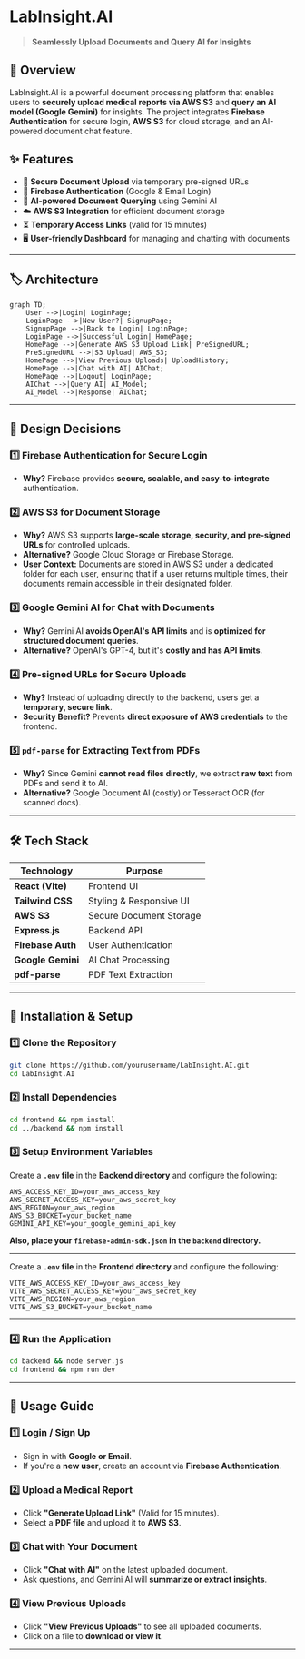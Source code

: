 # LabInsight.AI

> **Seamlessly Upload Documents and Query AI for Insights**

## 🚀 Overview

LabInsight.AI is a powerful document processing platform that enables users to **securely upload medical reports via AWS S3** and **query an AI model (Google Gemini)** for insights. The project integrates **Firebase Authentication** for secure login, **AWS S3** for cloud storage, and an AI-powered document chat feature.

## ✨ Features

- 📎 **Secure Document Upload** via temporary pre-signed URLs
- 🔐 **Firebase Authentication** (Google & Email Login)
- 🤖 **AI-powered Document Querying** using Gemini AI
- ☁️ **AWS S3 Integration** for efficient document storage
- ⏳ **Temporary Access Links** (valid for 15 minutes)
- 🖥️ **User-friendly Dashboard** for managing and chatting with documents

---

## 🏷️ Architecture

```mermaid
graph TD;
    User -->|Login| LoginPage;
    LoginPage -->|New User?| SignupPage;
    SignupPage -->|Back to Login| LoginPage;
    LoginPage -->|Successful Login| HomePage;
    HomePage -->|Generate AWS S3 Upload Link| PreSignedURL;
    PreSignedURL -->|S3 Upload| AWS_S3;
    HomePage -->|View Previous Uploads| UploadHistory;
    HomePage -->|Chat with AI| AIChat;
    HomePage -->|Logout| LoginPage;
    AIChat -->|Query AI| AI_Model;
    AI_Model -->|Response| AIChat;
```

---

## 🎨 Design Decisions
### **1️⃣ Firebase Authentication for Secure Login**
- **Why?** Firebase provides **secure, scalable, and easy-to-integrate** authentication.
  
### **2️⃣ AWS S3 for Document Storage**
- **Why?** AWS S3 supports **large-scale storage, security, and pre-signed URLs** for controlled uploads.
- **Alternative?** Google Cloud Storage or Firebase Storage.
- **User Context:** Documents are stored in AWS S3 under a dedicated folder for each user, ensuring that if a user returns multiple times, their documents remain accessible in their designated folder.

### **3️⃣ Google Gemini AI for Chat with Documents**
- **Why?** Gemini AI **avoids OpenAI's API limits** and is **optimized for structured document queries**.
- **Alternative?** OpenAI's GPT-4, but it's **costly and has API limits**.

### **4️⃣ Pre-signed URLs for Secure Uploads**
- **Why?** Instead of uploading directly to the backend, users get a **temporary, secure link**.
- **Security Benefit?** Prevents **direct exposure of AWS credentials** to the frontend.

### **5️⃣ `pdf-parse` for Extracting Text from PDFs**
- **Why?** Since Gemini **cannot read files directly**, we extract **raw text** from PDFs and send it to AI.
- **Alternative?** Google Document AI (costly) or Tesseract OCR (for scanned docs).

---

## 🛠️ Tech Stack
| Technology        | Purpose                 |
| ----------------- | ---------------------- |
| **React (Vite)**  | Frontend UI             |
| **Tailwind CSS**  | Styling & Responsive UI |
| **AWS S3**        | Secure Document Storage |
| **Express.js**    | Backend API             |
| **Firebase Auth** | User Authentication     |
| **Google Gemini** | AI Chat Processing      |
| **pdf-parse**     | PDF Text Extraction     |

---

## 📜 Installation & Setup

### **1️⃣ Clone the Repository**
```sh
git clone https://github.com/yourusername/LabInsight.AI.git
cd LabInsight.AI
```

### **2️⃣ Install Dependencies**
```sh
cd frontend && npm install
cd ../backend && npm install
```

### **3️⃣ Setup Environment Variables**
Create a **`.env` file** in the **Backend directory** and configure the following:

```env
AWS_ACCESS_KEY_ID=your_aws_access_key
AWS_SECRET_ACCESS_KEY=your_aws_secret_key
AWS_REGION=your_aws_region
AWS_S3_BUCKET=your_bucket_name
GEMINI_API_KEY=your_google_gemini_api_key
```
**Also, place your `firebase-admin-sdk.json` in the `backend` directory.**

---

Create a **`.env` file** in the **Frontend directory** and configure the following:

```env
VITE_AWS_ACCESS_KEY_ID=your_aws_access_key
VITE_AWS_SECRET_ACCESS_KEY=your_aws_secret_key
VITE_AWS_REGION=your_aws_region
VITE_AWS_S3_BUCKET=your_bucket_name
```

---

### **4️⃣ Run the Application**
```sh
cd backend && node server.js
cd frontend && npm run dev
```

---

## 🚀 Usage Guide
### **1️⃣ Login / Sign Up**
- Sign in with **Google or Email**.
- If you're a **new user**, create an account via **Firebase Authentication**.

### **2️⃣ Upload a Medical Report**
- Click **"Generate Upload Link"** (Valid for 15 minutes).
- Select a **PDF file** and upload it to **AWS S3**.

### **3️⃣ Chat with Your Document**
- Click **"Chat with AI"** on the latest uploaded document.
- Ask questions, and Gemini AI will **summarize or extract insights**.

### **4️⃣ View Previous Uploads**
- Click **"View Previous Uploads"** to see all uploaded documents.
- Click on a file to **download or view it**.

---



